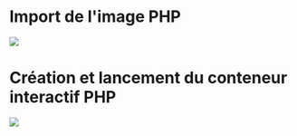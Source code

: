 
# Import de l'image PHP
![](https://github.com/Lucapouilly/Quetes-Odyssey/blob/main/Docker/Capture%20d%E2%80%99e%CC%81cran%202024-04-23%20a%CC%80%2016.01.54.png)


# Création et lancement du conteneur interactif PHP
![](https://github.com/Lucapouilly/Quetes-Odyssey/blob/main/Docker/Capture%20d%E2%80%99e%CC%81cran%202024-04-23%20a%CC%80%2016.06.39.png)
